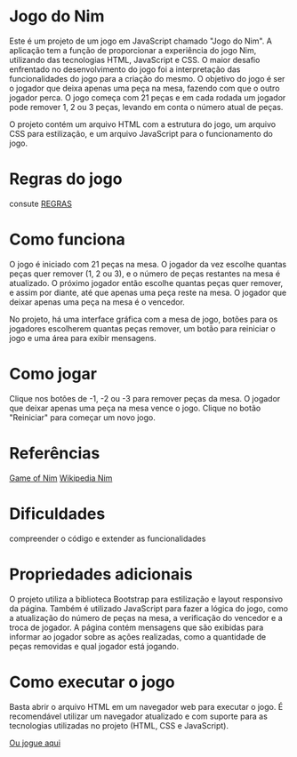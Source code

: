 # Jogo do Nim

Este é um projeto de um jogo em JavaScript chamado "Jogo do Nim".
A aplicação tem a função de proporcionar a experiência do jogo Nim, utilizando das tecnologias HTML, JavaScript e CSS. O maior desafio enfrentado no desenvolvimento do jogo foi a interpretação das funcionalidades do jogo para a criação do mesmo.
O objetivo do jogo é ser o jogador que deixa apenas uma peça na mesa, fazendo com que o outro jogador perca. O jogo começa com 21 peças e em cada rodada um jogador pode remover 1, 2 ou 3 peças, levando em conta o número atual de peças.

O projeto contém um arquivo HTML com a estrutura do jogo, um arquivo CSS para estilização, e um arquivo JavaScript para o funcionamento do jogo.

# Regras do jogo
consute [REGRAS](./REGRAS.md)

# Como funciona
O jogo é iniciado com 21 peças na mesa. O jogador da vez escolhe quantas peças quer remover (1, 2 ou 3), e o número de peças restantes na mesa é atualizado. O próximo jogador então escolhe quantas peças quer remover, e assim por diante, até que apenas uma peça reste na mesa. O jogador que deixar apenas uma peça na mesa é o vencedor.

No projeto, há uma interface gráfica com a mesa de jogo, botões para os jogadores escolherem quantas peças remover, um botão para reiniciar o jogo e uma área para exibir mensagens.

# Como jogar
Clique nos botões de -1, -2 ou -3 para remover peças da mesa.
O jogador que deixar apenas uma peça na mesa vence o jogo.
Clique no botão "Reiniciar" para começar um novo jogo.

# Referências
[Game of Nim](https://happycoding.io/tutorials/javascript/if-statements/game-of-nim)
[Wikipedia Nim](https://en.wikipedia.org/wiki/Nim)

# Dificuldades
compreender o código e extender as funcionalidades

# Propriedades adicionais
O projeto utiliza a biblioteca Bootstrap para estilização e layout responsivo da página. Também é utilizado JavaScript para fazer a lógica do jogo, como a atualização do número de peças na mesa, a verificação do vencedor e a troca de jogador. A página contém mensagens que são exibidas para informar ao jogador sobre as ações realizadas, como a quantidade de peças removidas e qual jogador está jogando.

# Como executar o jogo
Basta abrir o arquivo HTML em um navegador web para executar o jogo. É recomendável utilizar um navegador atualizado e com suporte para as tecnologias utilizadas no projeto (HTML, CSS e JavaScript).

[Ou jogue aqui](https://gabrieljogodonim.netlify.app)
